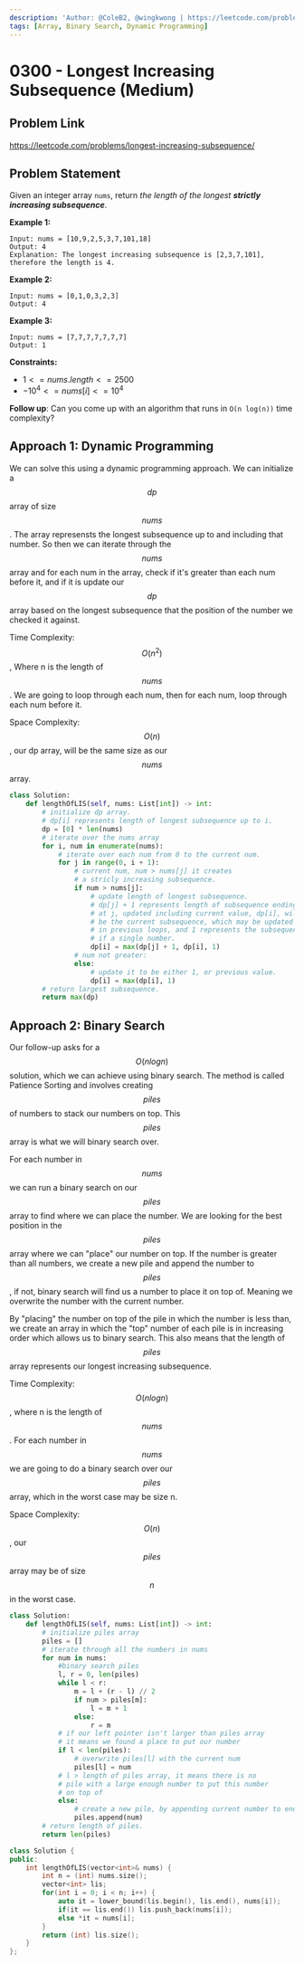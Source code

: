 ```yaml
---
description: 'Author: @ColeB2, @wingkwong | https://leetcode.com/problems/longest-increasing-subsequence/'
tags: [Array, Binary Search, Dynamic Programming]
---
```


# 0300 - Longest Increasing Subsequence (Medium)

## Problem Link

https://leetcode.com/problems/longest-increasing-subsequence/

## Problem Statement

Given an integer array `nums`, return _the length of the longest **strictly increasing subsequence**_.

**Example 1:**

```
Input: nums = [10,9,2,5,3,7,101,18]
Output: 4
Explanation: The longest increasing subsequence is [2,3,7,101], therefore the length is 4.
```

**Example 2:**

```
Input: nums = [0,1,0,3,2,3]
Output: 4
```

**Example 3:**

```
Input: nums = [7,7,7,7,7,7,7]
Output: 1
```

**Constraints:**

- $1 <= nums.length <= 2500$
- $-10^4 <= nums[i] <= 10^4$

**Follow up**: Can you come up with an algorithm that runs in `O(n log(n))` time complexity?

## Approach 1: Dynamic Programming

We can solve this using a dynamic programming approach. We can initialize a $$dp$$ array of size $$nums$$. The array represensts the longest subsequence up to and including that number. So then we can iterate through the $$nums$$ array and for each num in the array, check if it's greater than each num before it, and if it is update our $$dp$$ array based on the longest subsequence that the position of the number we checked it against.

Time Complexity: $$O(n^2)$$, Where n is the length of $$nums$$. We are going to loop through each num, then for each num, loop through each num before it.

Space Complexity: $$O(n)$$, our dp array, will be the same size as our $$nums$$ array.

<Tabs>
<TabItem value="python" label="Python">
<SolutionAuthor name="@ColeB2"/>

```py
class Solution:
    def lengthOfLIS(self, nums: List[int]) -> int:
        # initialize dp array.
        # dp[i] represents length of longest subsequence up to i.
        dp = [0] * len(nums)
        # iterate over the nums array
        for i, num in enumerate(nums):
            # iterate over each num from 0 to the current num.
            for j in range(0, i + 1):
                # current num, num > nums[j] it creates 
                # a stricly increasing subsequence.
                if num > nums[j]:
                    # update length of longest subsequence.
                    # dp[j] + 1 represents length of subsequence ending
                    # at j, updated including current value, dp[i], will
                    # be the current subsequence, which may be updated
                    # in previous loops, and 1 represents the subsequence
                    # if a single number.
                    dp[i] = max(dp[j] + 1, dp[i], 1)
                # num not greater:
                else:
                    # update it to be either 1, or previous value.
                    dp[i] = max(dp[i], 1)
        # return largest subsequence.
        return max(dp)
```

</TabItem>
</Tabs>

## Approach 2: Binary Search

Our follow-up asks for a $$O(nlogn)$$ solution, which we can achieve using binary search. The method is called Patience Sorting and involves creating $$piles$$ of numbers to stack our numbers on top. This $$piles$$ array is what we will binary search over. 

For each number in $$nums$$ we can run a binary search on our $$piles$$ array to find where we can place the number. We are looking for the best position in the $$piles$$ array where we can "place" our number on top. If the number is greater than all numbers, we create a new pile and append the number to $$piles$$, if not, binary search will find us a number to place it on top of. Meaning we overwrite the number with the current number.

By "placing" the number on top of the pile in which the number is less than, we create an array in which the "top" number of each pile is in increasing order which allows us to binary search. This also means that the length of $$piles$$ array represents our longest increasing subsequence.

Time Complexity: $$O(nlogn)$$, where n is the length of $$nums$$. For each number in $$nums$$ we are going to do a binary search over our $$piles$$ array, which in the worst case may be size n.

Space Complexity: $$O(n)$$, our $$piles$$ array may be of size $$n$$ in the worst case.

<Tabs>
<TabItem value="python" label="Python">
<SolutionAuthor name="@ColeB2"/>

```py
class Solution:
    def lengthOfLIS(self, nums: List[int]) -> int:
        # initialize piles array
        piles = []
        # iterate through all the numbers in nums
        for num in nums:
            #binary search piles
            l, r = 0, len(piles)
            while l < r:
                m = l + (r - l) // 2
                if num > piles[m]:
                    l = m + 1
                else:
                    r = m
            # if our left pointer isn't larger than piles array
            # it means we found a place to put our number
            if l < len(piles):
                # overwrite piles[l] with the current num
                piles[l] = num
            # l > length of piles array, it means there is no
            # pile with a large enough number to put this number
            # on top of
            else:
                # create a new pile, by appending current number to end.
                piles.append(num)
        # return length of piles.
        return len(piles)
```

</TabItem>


<TabItem value="cpp" label="C++">
<SolutionAuthor name="@wingkwong"/>

```cpp
class Solution {
public:
    int lengthOfLIS(vector<int>& nums) {
        int n = (int) nums.size();
        vector<int> lis;
        for(int i = 0; i < n; i++) {
            auto it = lower_bound(lis.begin(), lis.end(), nums[i]);
            if(it == lis.end()) lis.push_back(nums[i]);
            else *it = nums[i];
        }
        return (int) lis.size();
    }
};
```

</TabItem>
</Tabs>
